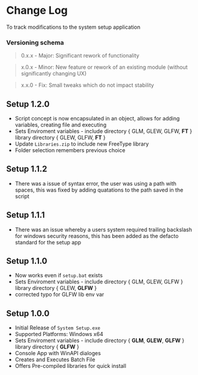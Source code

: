 # Change Log 
To track modifications to the system setup application

### Versioning schema
> 0.x.x - Major: Significant rework of functionality

> x.0.x - Minor: New feature or rework of an existing module (without significantly changing UX)

> x.x.0 - Fix:   Small tweaks which do not impact stability

## Setup 1.2.0
- Script concept is now encapsulated in an object, allows for adding variables, creating file and executing
- Sets Enviroment variables - include directory { GLM, GLEW, GLFW, **FT** } library directory { GLEW, GLFW, **FT** }
- Update `Libraries.zip` to include new FreeType library
- Folder selection remembers previous choice

## Setup 1.1.2
- There was a issue of syntax error, the user was using a path with spaces, this was fixed by adding quatations to the path saved in the script

## Setup 1.1.1
- There was an issue whereby a users system required trailing backslash for windows security reasons, this has been added as the defacto standard for the setup app

## Setup 1.1.0
- Now works even if `setup.bat` exists
- Sets Enviroment variables - include directory { GLM, GLEW, GLFW } library directory { GLEW, **GLFW** }
- corrected typo for GLFW lib env var

## Setup 1.0.0
- Initial Release of `System Setup.exe`
- Supported Platforms: Windows x64
- Sets Enviroment variables - include directory { **GLM**, **GLEW**, **GLFW** } library directory { **GLFW** }
- Console App with WinAPI dialoges
- Creates and Executes Batch File
- Offers Pre-compiled libraries for quick install
